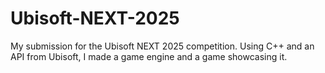 # Ubisoft-NEXT-2025
My submission for the Ubisoft NEXT 2025 competition. Using C++ and an API from Ubisoft, I made a game engine and a game showcasing it.
